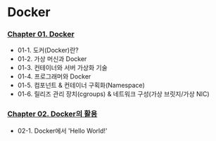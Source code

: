 # Docker

### [Chapter 01. Docker](chapter_01/index.md)
- 01-1. 도커(Docker)란?
- 01-2. 가상 머신과 Docker
- 01-3. 컨테이너와 서버 가상화 기술
- 01-4. 프로그래머와 Docker
- 01-5. 컴포넌트 & 컨테이너 구획화(Namespace)
- 01-6. 릴리즈 관리 장치(cgroups) & 네트워크 구성(가상 브릿지/가상 NIC)

### [Chapter 02. Docker의 활용](chapter_02/index.md)
- 02-1. Docker에서 'Hello World!'
